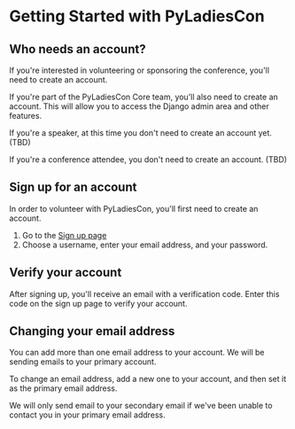 # Getting Started with PyLadiesCon

## Who needs an account?

If you're interested in volunteering or sponsoring the conference, you'll need to create an account.

If you're part of the PyLadiesCon Core team, you'll also need to create an account. This will allow you to access the Django admin area and other features.

If you're a speaker, at this time you don't need to create an account yet. (TBD)

If you're a conference attendee, you don't need to create an account. (TBD)

## Sign up for an account

In order to volunteer with PyLadiesCon, you'll first need to create an account.

1. Go to the [Sign up page](https://portal.pyladies.com/accounts/signup/)
2. Choose a username, enter your email address, and your password.

## Verify your account

After signing up, you'll receive an email with a verification code. Enter this code on the sign up page to verify your
account.

## Changing your email address

You can add more than one email address to your account. We will be sending emails to your primary account.

To change an email address, add a new one to your account, and then set it as the primary email address.

We will only send email to your secondary email if we've been unable to contact you in your primary email address.

